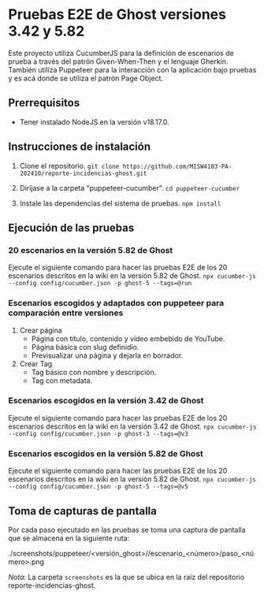 # Pruebas E2E de Ghost versiones 3.42 y 5.82

Este proyecto utiliza CucumberJS para la definición de escenarios de prueba a través del patrón Given-When-Then y el lenguaje Gherkin. También utiliza Puppeteer para la interacción con la aplicación bajo pruebas y es acá donde se utiliza el patrón Page Object.

## Prerrequisitos
- Tener instalado NodeJS en la versión v18.17.0.

## Instrucciones de instalación

1. Clone el repositorio.
`git clone https://github.com/MISW4103-PA-202410/reporte-incidencias-ghost.git`

2. Diríjase a la carpeta "puppeteer-cucumber".
`cd puppeteer-cucumber`

3. Instale las dependencias del sistema de pruebas.
`npm install`

## Ejecución de las pruebas

### 20 escenarios en la versión 5.82 de Ghost

Ejecute el siguiente comando para hacer las pruebas E2E de los 20 escenarios descritos en la wiki en la versión 5.82 de Ghost.
`npx cucumber-js --config config/cucumber.json -p ghost-5 --tags=@run`

### Escenarios escogidos y adaptados con puppeteer para comparación entre versiones
1. Crear página
    - Página con título, contenido y video embebido de YouTube.
    - Página básica con slug definidio.
    - Previsualizar una página y dejarla en borrador.
2. Crear Tag
    - Tag básico con nombre y descripción.
    - Tag con metadata.

### Escenarios escogidos en la versión 3.42 de Ghost
Ejecute el siguiente comando para hacer las pruebas E2E de los 20 escenarios descritos en la wiki en la versión 3.42 de Ghost.
`npx cucumber-js --config config/cucumber.json -p ghost-3 --tags=@v3`

### Escenarios escogidos en la versión 5.82 de Ghost
Ejecute el siguiente comando para hacer las pruebas E2E de los 20 escenarios descritos en la wiki en la versión 5.82 de Ghost.
`npx cucumber-js --config config/cucumber.json -p ghost-5 --tags=@v5`

## Toma de capturas de pantalla

Por cada paso ejecutado en las pruebas se toma una captura de pantalla que se almacena en la siguiente ruta:

./screenshots/puppeteer/<versión_ghost>/<nombre-feature>/escenario_<número>/paso_<número>.png

*Nota:* La carpeta `screenshots` es la que se ubica en la raíz del repositorio reporte-incidencias-ghost.